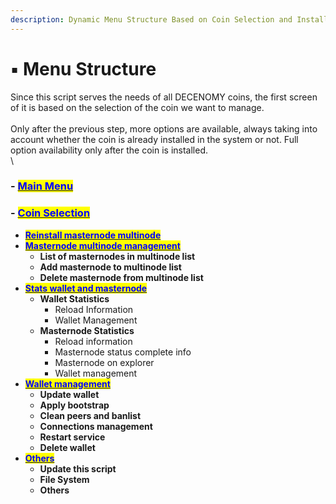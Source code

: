```yaml
---
description: Dynamic Menu Structure Based on Coin Selection and Installation Status
---
```


# ▪ Menu Structure

Since this script serves the needs of all DECENOMY coins, the first screen of it is based on the selection of the coin we want to manage.\
\
Only after the previous step, more options are available, always taking into account whether the coin is already installed in the system or not. Full option availability only after the coin is installed.\
\


### **-** [<mark style="color:blue;">**Main Menu**</mark>](main-menu.md)

### **-** [<mark style="color:blue;">**Coin Selection**</mark>](coin-selection/)

* [<mark style="color:blue;">**Reinstall masternode multinode**</mark>](coin-selection/reinstall-masternode-multinode.md)
* [<mark style="color:blue;">**Masternode multinode management**</mark>](coin-selection/masternode-multinode-management.md)
  * **List of masternodes in multinode list**
  * **Add masternode to multinode list**
  * **Delete masternode from multinode list**
* [<mark style="color:blue;">**Stats wallet and masternode**</mark>](coin-selection/stats-wallet-and-masternode.md)
  * **Wallet Statistics**
    * Reload Information
    * Wallet Management
  * **Masternode Statistics**
    * Reload information
    * Masternode status complete info
    * Masternode on explorer
    * Wallet management
* [<mark style="color:blue;">**Wallet management**</mark>](coin-selection/wallet-management.md)
  * **Update wallet**
  * **Apply bootstrap**
  * **Clean peers and banlist**
  * **Connections management**
  * **Restart service**
  * **Delete wallet**
* [<mark style="color:blue;">**Others**</mark>](coin-selection/others.md)
  * **Update this script**
  * **File System**
  * **Others**
